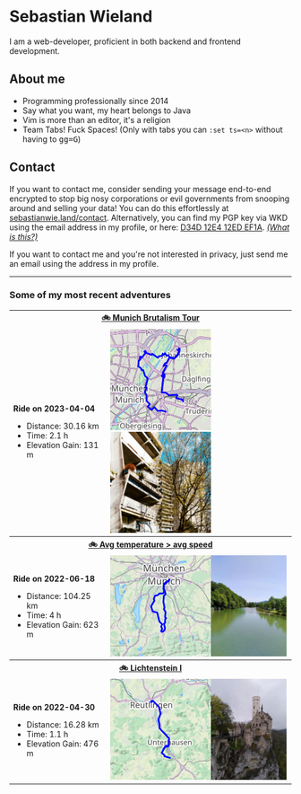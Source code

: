 # Sebastian Wieland

I am a web-developer, proficient in both backend and frontend development.

## About me

- Programming professionally since 2014
- Say what you want, my heart belongs to Java
- Vim is more than an editor, it's a religion
- Team Tabs! Fuck Spaces! (Only with tabs you can `:set ts=<n>` without having
  to <kbd>g</kbd><kbd>g</kbd><kbd>=</kbd><kbd>G</kbd>)

## Contact

If you want to contact me, consider sending your message end-to-end encrypted
to stop big nosy corporations or evil governments from snooping around and
selling your data! You can do this effortlessly at
[sebastianwie.land/contact](https://sebastianwie.land/contact). Alternatively,
you can find my PGP key via WKD using the email address in my profile, or here:
[D34D 12E4 12ED EF1A](https://sebastianwie.land/pgp-pubkey.asc). _[(What is
this?)](https://ssd.eff.org/en/module/deep-dive-end-end-encryption-how-do-public-key-encryption-systems-work)_

If you want to contact me and you're not interested in privacy, just send me an
email using the address in my profile.

---

### Some of my most recent adventures

<table><tr>
<th colspan="2">
<a href="https://www.strava.com/activities/8832032515">
🚲 Munich Brutalism Tour
</a>
</th>
</tr><tr>
<td>

**Ride on 2023-04-04**

- Distance: 30.16 km
- Time: 2.1 h
- Elevation Gain: 131 m
</td>
<td>
<a href="assets/8832032515-map-large.png?raw=true"><img src="assets/8832032515-map.png" alt="Map"></a><a href="assets/8832032515-photo.jpg?raw=true"><img src="assets/8832032515-photo.jpg" alt="Activity Photo" height="180"></a>
</td>
</tr><tr>
<th colspan="2">
<a href="https://www.strava.com/activities/7328883612">
🚲 Avg temperature > avg speed
</a>
</th>
</tr><tr>
<td>

**Ride on 2022-06-18**

- Distance: 104.25 km
- Time: 4 h
- Elevation Gain: 623 m
</td>
<td>
<a href="assets/7328883612-map-large.png?raw=true"><img src="assets/7328883612-map.png" alt="Map"></a><a href="assets/7328883612-photo.jpg?raw=true"><img src="assets/7328883612-photo.jpg" alt="Activity Photo" height="180"></a>
</td>
</tr><tr>
<th colspan="2">
<a href="https://www.strava.com/activities/7063983700">
🚲 Lichtenstein I
</a>
</th>
</tr><tr>
<td>

**Ride on 2022-04-30**

- Distance: 16.28 km
- Time: 1.1 h
- Elevation Gain: 476 m
</td>
<td>
<a href="assets/7063983700-map-large.png?raw=true"><img src="assets/7063983700-map.png" alt="Map"></a><a href="assets/7063983700-photo.jpg?raw=true"><img src="assets/7063983700-photo.jpg" alt="Activity Photo" height="180"></a>
</td>
</tr></table>
